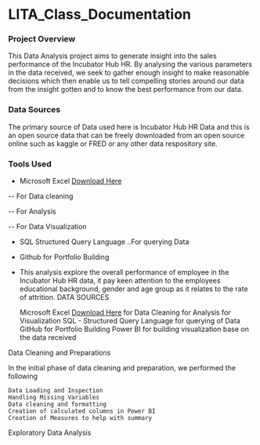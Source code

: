 # LITA_Class_Documentation

### Project Overview
This Data Analysis project aims to generate insight into the sales performance of the Incubator Hub HR. By analysing the various parameters in the data received, we seek to gather enough insight to make reasonable decisions which then enable us to tell compelling stories around our data from the insight gotten and to know the best performance from our data.

### Data Sources
The primary source of Data used here is Incubator Hub HR Data and this is an open source data that can be freely downloaded from an open source online such as kaggle or FRED or any other data respository site.

### Tools Used
- Microsoft Excel [Download Here](https://www.microsoft.com)

-- For Data cleaning

-- For Analysis

-- For Data Visualization

- SQL Structured Query Language ..For querying Data

- Github for Portfolio Building

- This analysis explore the overall performance of employee in the Incubator Hub HR data, it pay keen attention to the employees educational background, gender and age group as it relates to the rate of attrition.
DATA SOURCES

  Microsoft Excel [Download Here](https://www.microsoft.com)
        for Data Cleaning
        for Analysis
        for Visualization
    SQL - Structured Query Language for querying of Data
    GitHub for Portfolio Building
    Power BI for building visualization base on the data received

Data Cleaning and Preparations

In the initial phase of data cleaning and preparation, we performed the following

    Data Loading and Inspection
    Handling Missing Variables
    Data cleaning and formatting
    Creation of calculated columns in Power BI
    Creation of Measures to help with summary

Exploratory Data Analysis


